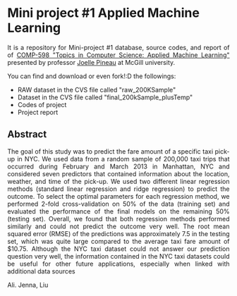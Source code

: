 <h>Mini project #1 Applied Machine Learning</h>
===================

<p style="text-align:justify">It is a repository for Mini-project #1 database, source codes, and report of  of <a href="http://cs.mcgill.ca/~jpineau/comp598/" target="_blank">COMP-598 "Topics in Computer Science: Applied Machine Learning"</a>
presented by professor <a href="mcgill" target="_blank">Joelle Pineau</a>  at McGill university. </p>

<p>You can find and download or even fork!:D the followings:
<ul>
<li>RAW dataset in the CVS file called "raw_200KSample"</li>
<li>Dataset in the CVS file called "final_200kSample_plusTemp"</li>
<li>Codes of project</li>
<li>Project report</li>
</ul>
</p>

<h2>Abstract</h2>
<p style="text-align:justify">
The goal of this study was to predict the fare
amount of a specific taxi pick-up in NYC. We used data from a
random sample of 200,000 taxi trips that occurred during
February and March 2013 in Manhattan, NYC and considered
seven predictors that contained information about the location,
weather, and time of the pick-up. We used two different linear
regression methods (standard linear regression and ridge
regression) to predict the outcome. To select the optimal
parameters for each regression method, we performed 2-fold
cross-validation on 50% of the data (training set) and evaluated
the performance of the final models on the remaining 50%
(testing set). Overall, we found that both regression methods
performed similarly and could not predict the outcome very well.
The root mean squared error (RMSE) of the predictions was
approximately 7.5 in the testing set, which was quite large
compared to the average taxi fare amount of $10.75. Although
the NYC taxi dataset could not answer our prediction question
very well, the information contained in the NYC taxi datasets
could be useful for other future applications, especially when
linked with additional data sources</p>

<p>Ali. Jenna, Liu</p>


